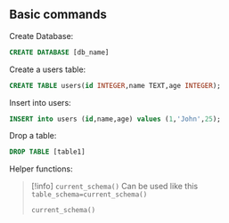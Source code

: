 ## Basic commands

Create Database:
```sql
CREATE DATABASE [db_name]
```

Create a users table:
```sql
CREATE TABLE users(id INTEGER,name TEXT,age INTEGER);
```

Insert into users:
```sql
INSERT into users (id,name,age) values (1,'John',25);
```

Drop a table:
```sql
DROP TABLE [table1]
```

Helper functions:

> [!info] `current_schema()`
> Can be used like this `table_schema=current_schema()`
> ```sql
> current_schema()
> ```
